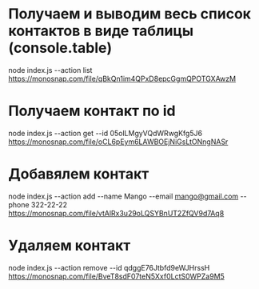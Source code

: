 # Получаем и выводим весь список контактов в виде таблицы (console.table)

node index.js --action list
https://monosnap.com/file/qBkQn1im4QPxD8epcGgmQPOTGXAwzM

# Получаем контакт по id

node index.js --action get --id 05olLMgyVQdWRwgKfg5J6
https://monosnap.com/file/oCL6pEym6LAWBOEjNiGsLtONngNASr

# Добавялем контакт

node index.js --action add --name Mango --email mango@gmail.com --phone 322-22-22
https://monosnap.com/file/vtAlRx3u29oLQSYBnUT2ZfQV9d7Aq8

# Удаляем контакт

node index.js --action remove --id qdggE76Jtbfd9eWJHrssH
https://monosnap.com/file/BveT8sdF07teN5Xxf0LctS0WPZa9M5
